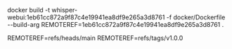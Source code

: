 
docker build -t whisper-webui:1eb61cc872a9f87c4e19941ea8df9e265a3d8761 -f docker/Dockerfile --build-arg REMOTEREF=1eb61cc872a9f87c4e19941ea8df9e265a3d8761 .

REMOTEREF=refs/heads/main
REMOTEREF=refs/tags/v1.0.0
